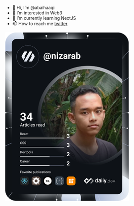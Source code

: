 - 👋 Hi, I’m @abaihaaqi
- 👀 I’m interested in Web3
- 🌱 I’m currently learning NextJS
- 📫 How to reach me [twitter](https://twitter.com/abaihaaqi)

<a href="https://app.daily.dev/abaihaaqi"><img src="https://github.com/abaihaaqi/abaihaaqi/blob/master/devcard.svg" width="400" alt="Nizar Baihaqi Dev Card"/></a>

